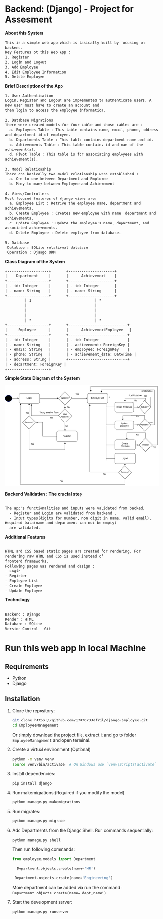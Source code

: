 # Backend: (Django) - Project for Assesment

**About this System**
```text
This is a simple web app which is basically built by focusing on backend.
Key Features ot this Web App :
1. Register
2. Login and Logout
3. Add Employee
4. Edit Employee Information
5. Delete Employee
```

**Brief Description of the App**
```text
1. User Authentication
Login, Register and Logout are implemented to authenticate users. A new user must have to create an account and
then login to access the employee information.

2. Database Migrations  
There were created models for four table and those tables are :
  a. Employees Table : This table contains name, email, phone, address and department id of employee.
  b. Departments Table : This table contains department name and id.
  c. Achievements Table : This table contains id and nae of the achivement(s).
  d. Pivot Table : This table is for associating employees with achievement(s).

3. Model Relationship
There are basically two model relationship were established : 
  a. One to one between Department and Employee
  b. Many to many between Employee and Achievement

4. Views/Controllers
Most focused features of django views are:
  a. Employee List : Retrive the employee name, department and achievements.
  b. Create Employee : Creates new employee with name, department and achievements.
  c. Update Employee : Update the employee's name, department, and associated achievements.
  d. Delete Employee : Delete employee from database.

5. Database
 Database : SQLite relational database
 Operation : Django ORM 
```

**Class Diagram of the System**
```plaintext
+-------------------+       +---------------------+
|    Department     |       |      Achievement    |
+-------------------+       +---------------------+
| - id: Integer     |       | - id: Integer       |
| - name: String    |       | - name: String      |
+-------------------+       +---------------------+
         | 1                             | *
         |                               |
         |                               |
         |                               |
         | *                             | *
+-------------------+       +---------------------------+
|     Employee      |       |      AchievementEmployee   |
+-------------------+       +---------------------------+
| - id: Integer     |       | - id: Integer             |
| - name: String    |       | - achievement: ForeignKey |
| - email: String   |       | - employee: ForeignKey    |
| - phone: String   |       | - achievement_date: DateTime |
| - address: String |       +---------------------------+
| - department: ForeignKey |
+-------------------+
```
**Simple State Diagram of the System**

![django](django.png)


**Backend Validation : The crucial step**
```text

The app's functionalities and inputs were validated from backed.
  - Register and Login are validated from backend .
  - Input types(digits for number, non digit in name, valid email), Required Data(name and department can not be empty)
  are validated.
```

**Additional Features**
```text

HTML and CSS based static pages are created for rendering. For rendering raw HTML and CSS is used instead of
frontend frameworks.
Following pages was rendered and design :
- Login
- Register
- Employee List
- Create Employee
- Update Employee
```

**Technology**
```text

Backend : Django
Render : HTML
Database : SQLite
Version Control : Git
```
# Run this web app in local Machine

## Requirements
- Python
- Django

## Installation

1. Clone the repository:
    ```bash
    git clone https://github.com/1707073Jafril/django-employee.git
    cd EmployeeManagement
    ```
    Or simply download the project file, extract it and go to folder `EmployeeManagement` and open terminal.

2. Create a virtual environment:(Optional)
    ```bash
    python -m venv venv
    source venv/bin/activate  # On Windows use `venv\Scripts\activate`
    ```

3. Install dependencies:
    ```bash
    pip install django
    ```
4. Run makemigrations:(Required if you modify the model)
   ```bash
   python manage.py makemigrations
   ```

5. Run migrates:
    ```bash
    python manage.py migrate
    ```

6. Add Departments from the Django Shell. Run commands sequentially:
    ```bash
    python manage.py shell
    ```
    Then run following commands:
   ```python
   from employee.models import Department
   ```
   ```python
     Department.objects.create(name='HR')
   ```
   ```python
    Department.objects.create(name='Engineering')
   ```
   More department can be added via run the command : `Department.objects.create(name='dept_name')`

8. Start the development server:
    ```bash
    python manage.py runserver
    ```
